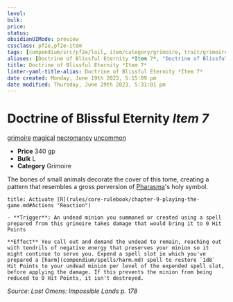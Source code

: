 ```yaml
---
level:
bulk:
price:
status:
obsidianUIMode: preview
cssclass: pf2e,pf2e-item
tags: [compendium/src/pf2e/loil, item/category/grimoire, trait/grimoire, trait/magical, trait/necromancy, trait/uncommon]
aliases: [Doctrine of Blissful Eternity *Item 7*, "Doctrine of Blissful Eternity"]
title: Doctrine of Blissful Eternity *Item 7*
linter-yaml-title-alias: Doctrine of Blissful Eternity *Item 7*
date created: Monday, June 19th 2023, 5:15:09 pm
date modified: Thursday, June 29th 2023, 5:31:01 pm
---
```


# Doctrine of Blissful Eternity *Item 7*

[grimoire](rules/traits/grimoire-som.md) [magical](rules/traits/magical.md) [necromancy](rules/traits/necromancy.md) [uncommon](rules/traits/uncommon.md)  

- **Price** 340 gp
- **Bulk** L
- **Category** Grimoire

The bones of small animals decorate the cover of this tome, creating a pattern that resembles a gross perversion of [Pharasma](compendium/setting/deities/pharasma.md)'s holy symbol.

```ad-embed-ability
title: Activate [R](rules/core-rulebook/chapter-9-playing-the-game.md#Actions "Reaction")

- **Trigger**: An undead minion you summoned or created using a spell prepared from this grimoire takes damage that would bring it to 0 Hit Points

**Effect** You call out and demand the undead to remain, reaching out with tendrils of negative energy that preserves your minion so it might continue to serve you. Expend a spell slot in which you've prepared a [harm](compendium/spells/harm.md) spell to restore `1d8` Hit Points to your undead minion per level of the expended spell slot, before applying the damage. If this prevents the minion from being reduced to 0 Hit Points, it isn't destroyed.
```

*Source: Lost Omens: Impossible Lands p. 178*
